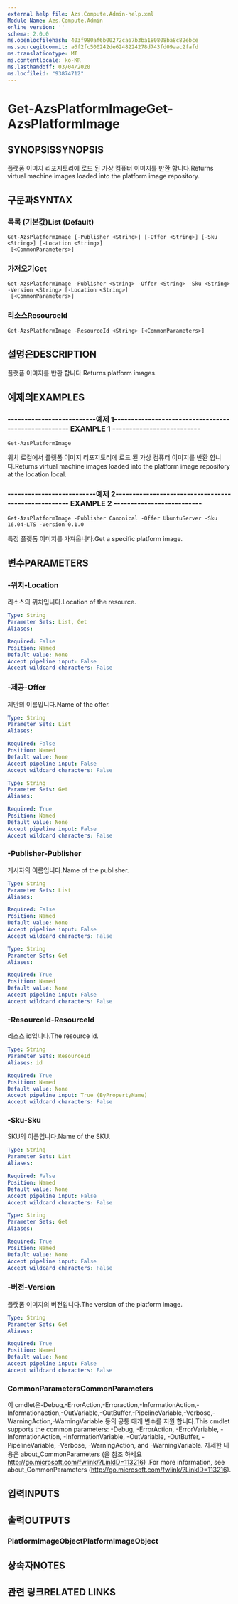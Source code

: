 ```yaml
---
external help file: Azs.Compute.Admin-help.xml
Module Name: Azs.Compute.Admin
online version: ''
schema: 2.0.0
ms.openlocfilehash: 403f980af6b00272ca67b3ba180808ba8c82ebce
ms.sourcegitcommit: a6f2fc500242de6248224278d743fd09aac2fafd
ms.translationtype: MT
ms.contentlocale: ko-KR
ms.lasthandoff: 03/04/2020
ms.locfileid: "93874712"
---
```

# <span data-ttu-id="0cf40-101">Get-AzsPlatformImage</span><span class="sxs-lookup"><span data-stu-id="0cf40-101">Get-AzsPlatformImage</span></span>

## <span data-ttu-id="0cf40-102">SYNOPSIS</span><span class="sxs-lookup"><span data-stu-id="0cf40-102">SYNOPSIS</span></span>
<span data-ttu-id="0cf40-103">플랫폼 이미지 리포지토리에 로드 된 가상 컴퓨터 이미지를 반환 합니다.</span><span class="sxs-lookup"><span data-stu-id="0cf40-103">Returns virtual machine images loaded into the platform image repository.</span></span>

## <span data-ttu-id="0cf40-104">구문과</span><span class="sxs-lookup"><span data-stu-id="0cf40-104">SYNTAX</span></span>

### <span data-ttu-id="0cf40-105">목록 (기본값)</span><span class="sxs-lookup"><span data-stu-id="0cf40-105">List (Default)</span></span>
```
Get-AzsPlatformImage [-Publisher <String>] [-Offer <String>] [-Sku <String>] [-Location <String>]
 [<CommonParameters>]
```

### <span data-ttu-id="0cf40-106">가져오기</span><span class="sxs-lookup"><span data-stu-id="0cf40-106">Get</span></span>
```
Get-AzsPlatformImage -Publisher <String> -Offer <String> -Sku <String> -Version <String> [-Location <String>]
 [<CommonParameters>]
```

### <span data-ttu-id="0cf40-107">리소스</span><span class="sxs-lookup"><span data-stu-id="0cf40-107">ResourceId</span></span>
```
Get-AzsPlatformImage -ResourceId <String> [<CommonParameters>]
```

## <span data-ttu-id="0cf40-108">설명은</span><span class="sxs-lookup"><span data-stu-id="0cf40-108">DESCRIPTION</span></span>
<span data-ttu-id="0cf40-109">플랫폼 이미지를 반환 합니다.</span><span class="sxs-lookup"><span data-stu-id="0cf40-109">Returns platform images.</span></span>

## <span data-ttu-id="0cf40-110">예제의</span><span class="sxs-lookup"><span data-stu-id="0cf40-110">EXAMPLES</span></span>

### <span data-ttu-id="0cf40-111">--------------------------예제 1--------------------------</span><span class="sxs-lookup"><span data-stu-id="0cf40-111">-------------------------- EXAMPLE 1 --------------------------</span></span>
```
Get-AzsPlatformImage
```

<span data-ttu-id="0cf40-112">위치 로컬에서 플랫폼 이미지 리포지토리에 로드 된 가상 컴퓨터 이미지를 반환 합니다.</span><span class="sxs-lookup"><span data-stu-id="0cf40-112">Returns virtual machine images loaded into the platform image repository at the location local.</span></span>

### <span data-ttu-id="0cf40-113">--------------------------예제 2--------------------------</span><span class="sxs-lookup"><span data-stu-id="0cf40-113">-------------------------- EXAMPLE 2 --------------------------</span></span>
```
Get-AzsPlatformImage -Publisher Canonical -Offer UbuntuServer -Sku 16.04-LTS -Version 0.1.0
```

<span data-ttu-id="0cf40-114">특정 플랫폼 이미지를 가져옵니다.</span><span class="sxs-lookup"><span data-stu-id="0cf40-114">Get a specific platform image.</span></span>

## <span data-ttu-id="0cf40-115">변수</span><span class="sxs-lookup"><span data-stu-id="0cf40-115">PARAMETERS</span></span>

### <span data-ttu-id="0cf40-116">-위치</span><span class="sxs-lookup"><span data-stu-id="0cf40-116">-Location</span></span>
<span data-ttu-id="0cf40-117">리소스의 위치입니다.</span><span class="sxs-lookup"><span data-stu-id="0cf40-117">Location of the resource.</span></span>

```yaml
Type: String
Parameter Sets: List, Get
Aliases: 

Required: False
Position: Named
Default value: None
Accept pipeline input: False
Accept wildcard characters: False
```

### <span data-ttu-id="0cf40-118">-제공</span><span class="sxs-lookup"><span data-stu-id="0cf40-118">-Offer</span></span>
<span data-ttu-id="0cf40-119">제안의 이름입니다.</span><span class="sxs-lookup"><span data-stu-id="0cf40-119">Name of the offer.</span></span>

```yaml
Type: String
Parameter Sets: List
Aliases: 

Required: False
Position: Named
Default value: None
Accept pipeline input: False
Accept wildcard characters: False
```

```yaml
Type: String
Parameter Sets: Get
Aliases: 

Required: True
Position: Named
Default value: None
Accept pipeline input: False
Accept wildcard characters: False
```

### <span data-ttu-id="0cf40-120">-Publisher</span><span class="sxs-lookup"><span data-stu-id="0cf40-120">-Publisher</span></span>
<span data-ttu-id="0cf40-121">게시자의 이름입니다.</span><span class="sxs-lookup"><span data-stu-id="0cf40-121">Name of the publisher.</span></span>

```yaml
Type: String
Parameter Sets: List
Aliases: 

Required: False
Position: Named
Default value: None
Accept pipeline input: False
Accept wildcard characters: False
```

```yaml
Type: String
Parameter Sets: Get
Aliases: 

Required: True
Position: Named
Default value: None
Accept pipeline input: False
Accept wildcard characters: False
```

### <span data-ttu-id="0cf40-122">-ResourceId</span><span class="sxs-lookup"><span data-stu-id="0cf40-122">-ResourceId</span></span>
<span data-ttu-id="0cf40-123">리소스 id입니다.</span><span class="sxs-lookup"><span data-stu-id="0cf40-123">The resource id.</span></span>

```yaml
Type: String
Parameter Sets: ResourceId
Aliases: id

Required: True
Position: Named
Default value: None
Accept pipeline input: True (ByPropertyName)
Accept wildcard characters: False
```

### <span data-ttu-id="0cf40-124">-Sku</span><span class="sxs-lookup"><span data-stu-id="0cf40-124">-Sku</span></span>
<span data-ttu-id="0cf40-125">SKU의 이름입니다.</span><span class="sxs-lookup"><span data-stu-id="0cf40-125">Name of the SKU.</span></span>

```yaml
Type: String
Parameter Sets: List
Aliases: 

Required: False
Position: Named
Default value: None
Accept pipeline input: False
Accept wildcard characters: False
```

```yaml
Type: String
Parameter Sets: Get
Aliases: 

Required: True
Position: Named
Default value: None
Accept pipeline input: False
Accept wildcard characters: False
```

### <span data-ttu-id="0cf40-126">-버전</span><span class="sxs-lookup"><span data-stu-id="0cf40-126">-Version</span></span>
<span data-ttu-id="0cf40-127">플랫폼 이미지의 버전입니다.</span><span class="sxs-lookup"><span data-stu-id="0cf40-127">The version of the platform image.</span></span>

```yaml
Type: String
Parameter Sets: Get
Aliases: 

Required: True
Position: Named
Default value: None
Accept pipeline input: False
Accept wildcard characters: False
```

### <span data-ttu-id="0cf40-128">CommonParameters</span><span class="sxs-lookup"><span data-stu-id="0cf40-128">CommonParameters</span></span>
<span data-ttu-id="0cf40-129">이 cmdlet은-Debug,-ErrorAction,-Erroraction,-InformationAction,-Informationaction,-OutVariable,-OutBuffer,-PipelineVariable,-Verbose,-WarningAction,-WarningVariable 등의 공통 매개 변수를 지원 합니다.</span><span class="sxs-lookup"><span data-stu-id="0cf40-129">This cmdlet supports the common parameters: -Debug, -ErrorAction, -ErrorVariable, -InformationAction, -InformationVariable, -OutVariable, -OutBuffer, -PipelineVariable, -Verbose, -WarningAction, and -WarningVariable.</span></span> <span data-ttu-id="0cf40-130">자세한 내용은 about_CommonParameters (을 참조 하세요 http://go.microsoft.com/fwlink/?LinkID=113216) .</span><span class="sxs-lookup"><span data-stu-id="0cf40-130">For more information, see about_CommonParameters (http://go.microsoft.com/fwlink/?LinkID=113216).</span></span>

## <span data-ttu-id="0cf40-131">입력</span><span class="sxs-lookup"><span data-stu-id="0cf40-131">INPUTS</span></span>

## <span data-ttu-id="0cf40-132">출력</span><span class="sxs-lookup"><span data-stu-id="0cf40-132">OUTPUTS</span></span>

### <span data-ttu-id="0cf40-133">PlatformImageObject</span><span class="sxs-lookup"><span data-stu-id="0cf40-133">PlatformImageObject</span></span>

## <span data-ttu-id="0cf40-134">상속자</span><span class="sxs-lookup"><span data-stu-id="0cf40-134">NOTES</span></span>

## <span data-ttu-id="0cf40-135">관련 링크</span><span class="sxs-lookup"><span data-stu-id="0cf40-135">RELATED LINKS</span></span>

